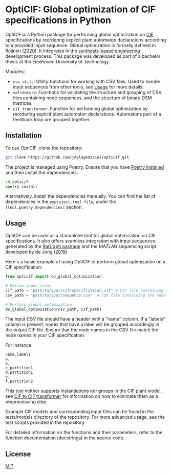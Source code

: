 # OptiCIF: Global optimization of CIF specifications in Python 

OptiCIF is a Python package for performing global optimization on [CIF](https://eclipse.dev/escet/cif/) specifications
by reordering explicit plant automaton declarations according to a provided input sequence. Global optimization is
formally defined in
Reijnen ([2020](https://www.persistent-identifier.nl/urn:nbn:nl:ui:25-115168de-878f-4f5f-9c55-126f20f845fe)). It
integrates in
the [synthesis-based engineering](https://www.eclipse.org/escet/cif/synthesis-based-engineering/approaches/synthesis-based-engineering.html)
development process. This package was developed as part of a bachelor thesis at the Eindhoven University of Technology.

Modules:

- `csv_utils`: Utility functions for working with CSV files. Used to handle input sequences from other tools, see [Usage](#usage) for more details.
- `validators`: Functions for validating the structure and grouping of CSV files containing node sequences, and the structure of binary DSM matrices.
- `cif_transformer`: Function for performing global optimization by reordering explicit plant automaton declarations. Automatons part of a feedback loop are grouped together.

## Installation

To use OptiCIF, clone the repository:

```bash
git clone https://github.com/jdelagedavies/opticif.git
```

The project is managed using Poetry. Ensure that you
have [Poetry installed](https://python-poetry.org/docs/#installation) and then install the dependencies:

```bash
cd opticif
poetry install
```

Alternatively, install the dependencies manually. You can find the list of dependencies in the `pyproject.toml file`,
under the `[tool.poetry.dependencies]` section.

## Usage

OptiCIF can be used as a standalone tool for global optimization on CIF specifications. It also offers seamless
integration with input sequences generated by the [RaGraph package](https://ragraph.ratio-case.nl/) and the MATLAB
sequencing script developed by de
Jong ([2019](https://research.tue.nl/en/studentTheses/9bcf3b6d-18e5-4c3e-8c89-2e9ebe64dec0)).

Here's a basic example of using OptiCIF to perform global optimization on a CIF specification:

```python
from opticif import do_global_optimization

# Define input files
cif_path = "path/to/your/cif/specification.cif" # CIF file containing the plant model
csv_path = "path/to/your/sequence.csv"  # CSV file containing the node sequence

# Perform global optimization
do_global_optimization(csv_path, cif_path)
```

The input CSV file should have a header with a "name" column. If a "labels" column is present, nodes that have a label will be grouped
accordingly in the output CIF file. Ensure that the node names in the CSV file match the node names in your CIF
specification.

For instance:

```csv
name,labels
a,
b,
c,partition1
d,partition1
e,
f,partition2
```

This tool neither supports instantiations nor groups in the CIF plant model,
see [CIF to CIF transformer](https://www.eclipse.org/escet/cif/tools/cif2cif/) for information on how to eliminate them
as a preprocessing step.

Example CIF models and corresponding input files can be found in the tests/models directory of the repository. For more
advanced usage, see the test scripts provided in the repository.

For detailed information on the functions and their parameters, refer to the function documentation (docstrings) in the
source code.

## License

[MIT](LICENSE)
